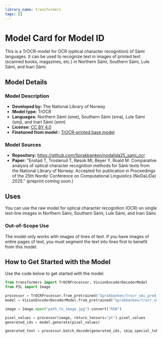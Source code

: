 ```yaml
---
library_name: transformers
tags: []
---
```


# Model Card for Model ID
This is a TrOCR-model for OCR (optical character recognition) of Sámi languages.
It can be used to recognize text in images of printed text (scanned books, magazines, etc.) in Northern Sámi, Southern Sámi, Lule Sámi, and Inari Sámi.

## Model Details

### Model Description

- **Developed by:** The National Library of Norway
- **Model type:** TrOCR
- **Languages:**  Northern Sámi (sme), Southern Sámi (sma), Lule Sámi (smj), and Inari Sámi (smn)
- **License:** [CC BY 4.0](https://creativecommons.org/licenses/by/4.0/)
- **Finetuned from model :** [TrOCR-printed base model](https://huggingface.co/microsoft/trocr-base-printed)

### Model Sources 

- **Repository:** https://github.com/Sprakbanken/nodalida25_sami_ocr
- **Paper:** "Enstad T, Trosterud T, Røsok MI, Beyer Y, Roald M. Comparative analysis of optical character recognition methods for Sámi texts from the National Library of Norway. Accepted for publication in Proceedings of the 25th Nordic Conference on Computational Linguistics (NoDaLiDa) 2025." (preprint coming soon.)

## Uses
You can use the raw model for optical character recognition (OCR) on single text-line images in Northern Sámi, Southern Sámi, Lule Sámi, and Inari Sámi. 

### Out-of-Scope Use
The model only works with images of lines of text.
If you have images of entire pages of text, you must segment the text into lines first to benefit from this model.


## How to Get Started with the Model

Use the code below to get started with the model.

```python
from transformers import TrOCRProcessor, VisionEncoderDecoderModel
from PIL import Image

processor = TrOCRProcessor.from_pretrained("Sprakbanken/trocr_smi_pred_synth")
model = VisionEncoderDecoderModel.from_pretrained("Sprakbanken/trocr_smi_pred_synth")

image = Image.open("path_to_image.jpg").convert("RGB")

pixel_values = processor(image, return_tensors="pt").pixel_values
generated_ids = model.generate(pixel_values)

generated_text = processor.batch_decode(generated_ids, skip_special_tokens=True)[0]
```
